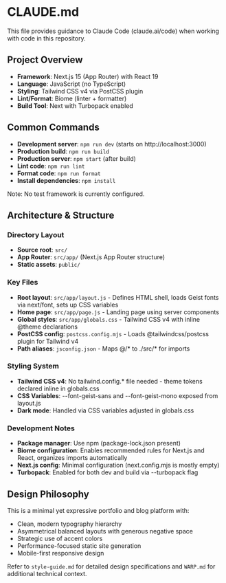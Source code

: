 # CLAUDE.md

This file provides guidance to Claude Code (claude.ai/code) when working with code in this repository.

## Project Overview
- **Framework**: Next.js 15 (App Router) with React 19
- **Language**: JavaScript (no TypeScript)
- **Styling**: Tailwind CSS v4 via PostCSS plugin
- **Lint/Format**: Biome (linter + formatter)
- **Build Tool**: Next with Turbopack enabled

## Common Commands
- **Development server**: `npm run dev` (starts on http://localhost:3000)
- **Production build**: `npm run build`
- **Production server**: `npm start` (after build)
- **Lint code**: `npm run lint`
- **Format code**: `npm run format`
- **Install dependencies**: `npm install`

Note: No test framework is currently configured.

## Architecture & Structure

### Directory Layout
- **Source root**: `src/`
- **App Router**: `src/app/` (Next.js App Router structure)
- **Static assets**: `public/`

### Key Files
- **Root layout**: `src/app/layout.js` - Defines HTML shell, loads Geist fonts via next/font, sets up CSS variables
- **Home page**: `src/app/page.js` - Landing page using server components
- **Global styles**: `src/app/globals.css` - Tailwind CSS v4 with inline @theme declarations
- **PostCSS config**: `postcss.config.mjs` - Loads @tailwindcss/postcss plugin for Tailwind v4
- **Path aliases**: `jsconfig.json` - Maps @/* to ./src/* for imports

### Styling System
- **Tailwind CSS v4**: No tailwind.config.* file needed - theme tokens declared inline in globals.css
- **CSS Variables**: --font-geist-sans and --font-geist-mono exposed from layout.js
- **Dark mode**: Handled via CSS variables adjusted in globals.css

### Development Notes
- **Package manager**: Use npm (package-lock.json present)
- **Biome configuration**: Enables recommended rules for Next.js and React, organizes imports automatically
- **Next.js config**: Minimal configuration (next.config.mjs is mostly empty)
- **Turbopack**: Enabled for both dev and build via --turbopack flag

## Design Philosophy
This is a minimal yet expressive portfolio and blog platform with:
- Clean, modern typography hierarchy
- Asymmetrical balanced layouts with generous negative space
- Strategic use of accent colors
- Performance-focused static site generation
- Mobile-first responsive design

Refer to `style-guide.md` for detailed design specifications and `WARP.md` for additional technical context.